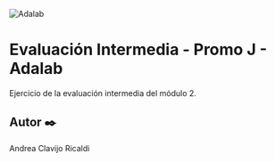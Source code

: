 ![Adalab](https://beta.adalab.es/resources/images/adalab-logo-155x61-bg-white.png)

# Evaluación Intermedia - Promo J - Adalab

Ejercicio de la evaluación intermedia del módulo 2.

## Autor ✒️

Andrea Clavijo Ricaldi
